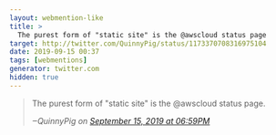 ```yaml
---
layout: webmention-like
title: >
  The purest form of "static site" is the @awscloud status page
target: http://twitter.com/QuinnyPig/status/1173370708316975104
date: 2019-09-15 00:37
tags: [webmentions]
generator: twitter.com
hidden: true
---
```



<blockquote>
  <p>The purest form of "static site" is the @awscloud status page.</p>
  <cite>
    ‒<span class="p-author p-name">QuinnyPig</span> on <a href="http://twitter.com/QuinnyPig/status/1173370708316975104" rel="external">September 15, 2019 at 06:59PM</a>
  </cite>
</blockquote>
